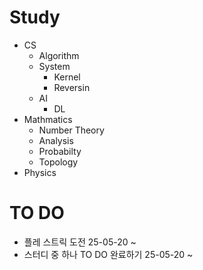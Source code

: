 # Study
- CS
  - Algorithm
  - System
    - Kernel
    - Reversin
  - AI
    - DL
- Mathmatics
  - Number Theory
  - Analysis
  - Probabilty
  - Topology
- Physics

# TO DO
- 플레 스트릭 도전 25-05-20 ~
- 스터디 중 하나 TO DO 완료하기 25-05-20 ~ 
